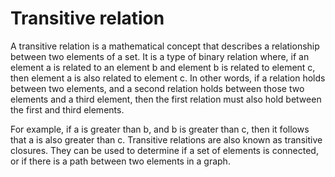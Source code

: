 # Transitive relation

A transitive relation is a mathematical concept that describes a relationship between two elements of a set. It is a type of binary relation where, if an element a is related to an element b and element b is related to element c, then element a is also related to element c. In other words, if a relation holds between two elements, and a second relation holds between those two elements and a third element, then the first relation must also hold between the first and third elements. 

For example, if a is greater than b, and b is greater than c, then it follows that a is also greater than c. Transitive relations are also known as transitive closures. They can be used to determine if a set of elements is connected, or if there is a path between two elements in a graph.
